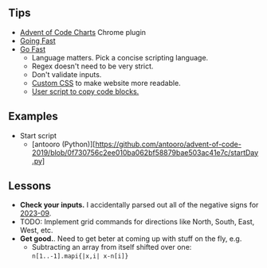 
## Tips

- [Advent of Code Charts](https://chromewebstore.google.com/detail/advent-of-code-charts/ipbomkmbokofodhhjpipflmdplipblbe) Chrome plugin
- [Going Fast](https://kevinyap.ca/2019/12/going-fast-in-advent-of-code/)
- [Go Fast](https://gist.github.com/mcpower/87427528b9ba5cac6f0c679370789661)
    - Language matters. Pick a concise scripting language.
    - Regex doesn't need to be very strict.
    - Don't validate inputs.
    - [Custom CSS](https://gist.github.com/mcpower/e224e66699a3bfe774e9eee2fe43bb8a) to make website more readable.
    - [User script to copy code blocks.](https://gist.github.com/mcpower/87427528b9ba5cac6f0c679370789661?permalink_comment_id=4392058#gistcomment-4392058)

## Examples

- Start script
    - [antooro (Python)][https://github.com/antooro/advent-of-code-2019/blob/0f730756c2ee010ba062bf58879bae503ac41e7c/startDay.py]

## Lessons

- **Check your inputs.** I accidentally parsed out all of the negative signs for [2023-09](https://adventofcode.com/2023/day/9).
- TODO: Implement grid commands for directions like North, South, East, West, etc.
- **Get good.**. Need to get beter at coming up with stuff on the fly, e.g.
    - Subtracting an array from itself shifted over one: `n[1..-1].mapi{|x,i| x-n[i]}`

